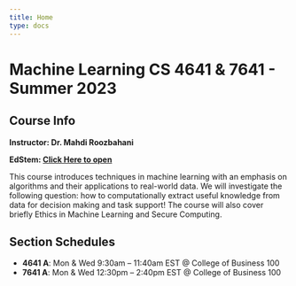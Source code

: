 ```yaml
---
title: Home
type: docs
---
```


# Machine Learning CS 4641 & 7641 - Summer 2023

## Course Info

**Instructor: Dr. Mahdi Roozbahani**

**EdStem: <a href="PLACE HOLDER" target="_blank">Click Here to open</a>**

This course introduces techniques in machine learning with an emphasis on algorithms and their applications to real-world data. We will investigate the following question: how to computationally extract useful knowledge from data for decision making and task support! The course will also cover briefly Ethics in Machine Learning and Secure Computing.

## Section Schedules
- **4641 A**: Mon & Wed 9:30am – 11:40am EST @ College of Business 100
- **7641 A**: Mon & Wed 12:30pm – 2:40pm EST @ College of Business 100
